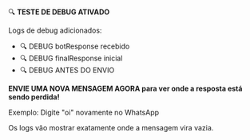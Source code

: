 🔍 **TESTE DE DEBUG ATIVADO**

Logs de debug adicionados:
- 🔍 DEBUG botResponse recebido  
- 🔍 DEBUG finalResponse inicial
- 🔍 DEBUG ANTES DO ENVIO

**ENVIE UMA NOVA MENSAGEM AGORA para ver onde a resposta está sendo perdida!**

Exemplo: Digite "oi" novamente no WhatsApp

Os logs vão mostrar exatamente onde a mensagem vira vazia.
